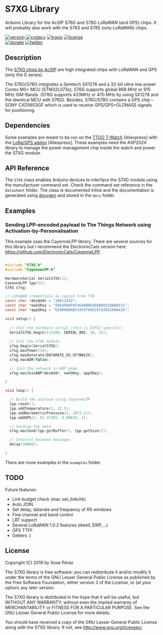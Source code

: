 # S7XG Library

Arduino Library for the AcSIP S76G and S78G LoRaWAN (and GPS) chips.
It will probably also work with the S76S and S78S (only LoRaWAN) chips.

[![version](https://img.shields.io/badge/version-0.1.0-brightgreen.svg)](CHANGELOG.md)
[![codacy](https://img.shields.io/codacy/grade/7dfaab5c9ca44b3191f47d29cc2b99fa/master.svg)](https://www.codacy.com/app/xoseperez/s7xg/dashboard)
[![travis](https://travis-ci.org/xoseperez/s7xg.svg?branch=master)](https://travis-ci.org/xoseperez/s7xg)
[![license](https://img.shields.io/github/license/xoseperez/s7xg.svg)](LICENSE)
<br />
[![donate](https://img.shields.io/badge/donate-PayPal-blue.svg)](https://www.paypal.com/cgi-bin/webscr?cmd=_donations&business=xose%2eperez%40gmail%2ecom&lc=US&no_note=0&currency_code=EUR&bn=PP%2dDonationsBF%3abtn_donate_LG%2egif%3aNonHostedGuest)
[![twitter](https://img.shields.io/twitter/follow/xoseperez.svg?style=social)](https://twitter.com/intent/follow?screen_name=xoseperez)

## Description

The [S7XG chips by AcSIP](http://www.acsip.com.tw/index.php?action=products&fid1=19) are high integrated chips with LoRaWAN and GPS (only the G series).

The S76G/S78G integrates a Semtech SX1276 and a 32-bit ultra-low power Cortex M0+ MCU (STM32L073x), S76G supports global 868 MHz or 915 MHz ISM-Bands. (S78G supports 433MHz or 470 MHz by using SX1278 and the identical MCU with S76G). Besides, S76G/S78G contains a GPS chip – SONY CXD5603GF which is used to receive GPS/GPS+GLONASS signals for positioning.

## Dependencies

Some examples are meant to be run on the [TTGO T-Watch]("http://s.click.aliexpress.com/e/mhONXf7S) [Aliexpress] with the [LoRa/GPS addon](http://s.click.aliexpress.com/e/oAJfgzJE) [Aliexpress]. These examples need the AXP202X library to manage the power management chip inside the watch and power the S7XG module.

## API Reference

The `S7XG` class enables Arduino devices to interface the S7XG module using the manufacturer command set. Check the command set reference in the `datasheet` folder.
The class is documented inline and the documentation is generated using [doxygen](http://www.doxygen.nl/) and stored in the `docs` folder.

## Examples

### Sending LPP-encoded payload to The Things Network using Activation-by-Personalisation

This example uses the CayenneLPP library. There are several sources for this library but I recommend the ElectronicCats version here: https://github.com/ElectronicCats/CayenneLPP.

```c

#include "S7XG.h"
#include "CayenneLPP.h"

HardwareSerial SerialS7XG(1);
CayenneLPP lpp(32);
S7XG s7xg;

// LoRaWAN credentials as copied from TTN
const char *devAddr = "26011433";
const char *nwkSKey = "5DE49A0F0C9649B8D466B9032DAAB331";
const char *appSKey = "EE0080DAB519CEF94E2EC83A110AA43A";

void setup() {
  
  // Init the hardware serial (this is ESP32 specific)
  SerialS7XG.begin(115200, SERIAL_8N1, 34, 33);
  
  // Init the S7XG module
  s7xg.begin(SerialS7XG);
  s7xg.macPower(14);
  s7xg.macDatarate(DATARATE_EU_SF7BW125);
  s7xg.macADR(false);

  // Join the network in ABP mode
  s7xg.macJoinABP(devAddr, nwkSKey, appSKey);

}

void loop() {

  // Build the payload using CayenneLPP
  lpp.reset();
  lpp.addTemperature(1, 22.5);
  lpp.addBarometricPressure(2, 1073.21);
  lpp.addGPS(3, 52.37365, 4.88650, 2);

  // Sending the data
  s7xg.macSend(lpp.getBuffer(), lpp.getSize());

  // Interval between messages
  delay(30000);

}
```

There are more examples in the `examples` folder.

## TODO

Future features:

* Link budget check (mac set_linkchk)
* Auto JOIN
* Set delay, datarate and frequency of RX windows
* Fine channel and band control
* LBT support
* Several LoRaWAN 1.0.2 features (dwell, EIRP,...)
* GPS TTFF
* Getters :)

## License

Copyright (C) 2019 by Xose Pérez <xose dot perez at gmail dot com>

The S7XG library is free software: you can redistribute it and/or modify
it under the terms of the GNU Lesser General Public License as published by
the Free Software Foundation, either version 3 of the License, or
(at your option) any later version.

The S7XG library is distributed in the hope that it will be useful,
but WITHOUT ANY WARRANTY; without even the implied warranty of
MERCHANTABILITY or FITNESS FOR A PARTICULAR PURPOSE.  See the
GNU Lesser General Public License for more details.

You should have received a copy of the GNU Lesser General Public License
along with the S7XG library.  If not, see <http://www.gnu.org/licenses/>.
